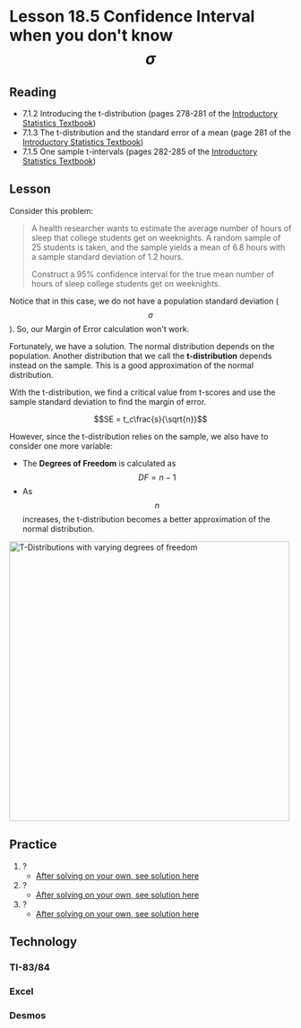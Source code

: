 <head>
<title>18.5 Confidence Intervals when you don't know the population standard deviation</title>
<script src="https://polyfill.io/v3/polyfill.min.js?features=es6"></script>
<script id="MathJax-script" async src="https://cdn.jsdelivr.net/npm/mathjax@3/es5/tex-mml-chtml.js"></script>
</head>

# Lesson 18.5 Confidence Interval when you don't know $$\sigma$$
## Reading
* 7.1.2 Introducing the t-distribution (pages 278-281 of the [Introductory Statistics Textbook](OpenIntroTextbook.pdf))
* 7.1.3 The t-distribution and the standard error of a mean (page 281 of the [Introductory Statistics Textbook](OpenIntroTextbook.pdf))
* 7.1.5 One sample t-intervals (pages 282-285 of the [Introductory Statistics Textbook](OpenIntroTextbook.pdf))

## Lesson
Consider this problem:
> A health researcher wants to estimate the average number of hours of sleep that college students get on weeknights. A random sample of 25 students is taken, and the sample yields a mean of 6.8 hours with a sample standard deviation of 1.2 hours.
> 
> Construct a 95% confidence interval for the true mean number of hours of sleep college students get on weeknights.

Notice that in this case, we do not have a population standard deviation ($$\sigma$$). So, our Margin of Error calculation won't work.

Fortunately, we have a solution. The normal distribution depends on the population. Another distribution that we call the __t-distribution__ depends instead on the sample. This is a good approximation of the normal distribution.

With the t-distribution, we find a critical value from t-scores and use the sample standard deviation to find the margin of error.

$$SE = t_c\frac{s}{\sqrt{n}}$$

However, since the t-distribution relies on the sample, we also have to consider one more variable:
* The __Degrees of Freedom__ is calculated as $$DF = n-1$$
* As $$n$$ increases, the t-distribution becomes a better approximation of the normal distribution.

<img src="images/Fig18_5_tDistributions.png?raw=true" width="500" alt="T-Distributions with varying degrees of freedom">

## Practice
1. ?
    * [After solving on your own, see solution here](Solutions/18_5_Solution1.md)
2. ?
    * [After solving on your own, see solution here](Solutions/18_5_Solution2.md)
3. ?
    * [After solving on your own, see solution here](Solutions/18_5_Solution3.md)

## Technology
### TI-83/84
### Excel
### Desmos
